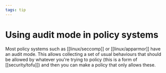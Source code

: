 ```yaml
---
tags: tip
---
```


# Using audit mode in policy systems
Most policy systems such as [[linux/seccomp]] or [[linux/apparmor]] have an audit mode. This allows collecting a set of usual behaviours that should be allowed by whatever you're trying to policy (this is a form of [[security/tofu]]) and then you can make a policy that only allows these.
